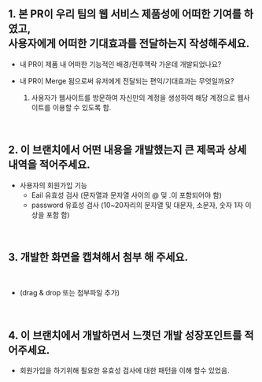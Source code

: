 ## 1. 본 PR이 우리 팀의 웹 서비스 제품성에 어떠한 기여를 하였고, <br> 사용자에게 어떠한 기대효과를 전달하는지 작성해주세요.

- 내 PR이 제품 내 어떠한 기능적인 배경/전후맥락 가운데 개발되었나요?
  

- 내 PR이 Merge 됨으로써 유저에게 전달되는 편익/기대효과는 무엇일까요?
  1. 사용자가 웹사이트를 방문하여 자신만의 계정을 생성하여 해당 계정으로 웹사이트를 이용할 수 있도록 함. 

<br />

## 2. 이 브랜치에서 어떤 내용을 개발했는지 큰 제목과 상세 내역을 적어주세요.

 - 사용자의 회원가입 기능
   * Eail 유효성 검사 (문자열과 문자열 사이의 @ 및 .이 포함되어야 함)
   * password 유효성 검사 (10~20자리의 문자열 및 대문자, 소문자, 숫자 1자 이상을 포함 함)


<br />

## 3. 개발한 화면을 캡쳐해서 첨부 해 주세요. 
<br />

- (drag & drop 또는 첨부파일 추가)


<br />

## 4. 이 브랜치에서 개발하면서 느꼇던 개발 성장포인트를 적어주세요.
  - 회원가입을 하기위해 필요한 유효성 검사에 대한 패턴을 이해 할수 있었음.
